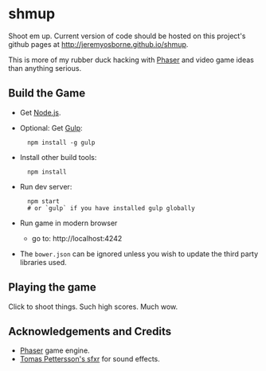 # shmup

Shoot em up. Current version of code should be hosted on this project's github pages at http://jeremyosborne.github.io/shmup.

This is more of my rubber duck hacking with [Phaser](http://phaser.io) and video game ideas than anything serious.



## Build the Game

* Get [Node.js](http://nodejs.org/download/).

* Optional: Get [Gulp](http://gruntjs.com/getting-started):

        npm install -g gulp

* Install other build tools:

        npm install

* Run dev server:

        npm start
        # or `gulp` if you have installed gulp globally

* Run game in modern browser
    * go to: http://localhost:4242

* The `bower.json` can be ignored unless you wish to update the third party libraries used.



## Playing the game

Click to shoot things. Such high scores. Much wow.



## Acknowledgements and Credits

* [Phaser](http://phaser.io) game engine.
* [Tomas Pettersson's sfxr](http://www.drpetter.se/project_sfxr.html) for sound effects.
